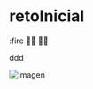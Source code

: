 # retoInicial
:fire
🏄‍♀️ 🏄‍♂️

ddd


![imagen](https://user-images.githubusercontent.com/60591841/126595493-a6d236a4-6529-41c1-aec8-1a9e9f91f4e5.png)

